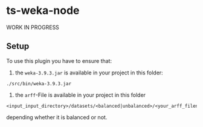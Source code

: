 # ts-weka-node

WORK IN PROGRESS

## Setup
To use this plugin you have to ensure that: 
1. the ```weka-3.9.3.jar``` is available in your project in this folder:
 
```
./src/bin/weka-3.9.3.jar
```

1. the ```arff```-File is available in your project in this folder

```
<input_input_directory>/datasets/<balanced|unbalanced>/<your_arff_filename>.arff
```
depending whether it is balanced or not.
  
